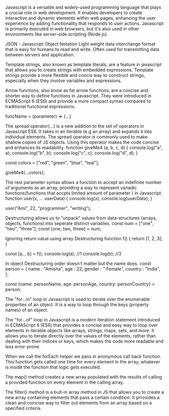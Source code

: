 Javascript is a versatile and widely-used programming language that plays a crucial role in web development. It enables developers to create interactive and dynamic elements within web pages, enhancing the user experience by adding functionality that responds to user actions. Javascript is primarily executed in web browsers, but it's also used in other environments like server-side scripting (Node.js).



JSON - Javascript Object Notation
Light weight data interchange format that is easy for humans to read and write. Often used for transmitting data between servers and application.


Template strings, also known as template literals, are a feature in javascript that allows you to create strings with embedded expressions.  Template strings provide a more flexible and concis way to construct strings, especially when they involve variables and expressions.

Arrow functions, also know as fat arrow functions, are a concise and shorter way to define functions in Javascript. They were introduced in ECMAScript 6 (ES6) and provide a more compact syntax compared to traditional functional expressions.

funcName = (parameter) => {...}


The spread operator(...) is  a new addition to the set of operators in Javascript ES6. It takes in an iterable (e.g an array) and expands it into individual elements. The spread operator is commonly used to make shallow copies of JS objects. Using this operator makes the code concise and enhances its readability.
function giveMe4 (a, b, c, d) {
    console.log("a", a);
    console.log("b", b);
    console.log("c", c);
    console.log("d", d);
}

const colors = ["red", "green", "blue", "teal"];

giveMe4(...colors);



The rest parameter syntax allows a function to accept an indefinite number of arguments as an array, providing a way to represent variadic functions(functions that accpts limited amount of parameter ) in Javascript.
function user(x, ... userData) {
    console.log(x);
    console.log(userData);
}

user("Ami", 22, "programmer", "writing");


Destructuring allows us to "unpack" values from data-structures (arrays, objects, functions) into seperate distinct variables. 
 const num = ["one", "two", "three"];
 const [one, two, three] = num;


 Ignoring return value using array Destructuring
 function f() {
    return [1, 2, 3];
}

const [a, , b] = f();
console.log(a); //1
console.log(b); //3

In object Destructuring order doesn't matter but the name does.
const person = {
    name : "Amisha",
    age : 22,
    gender : "  Female",
    country : "India",
};

const {name: personName, age: personAge, country: personCountry} = person;


The "for...in" loop in Javascript is used to iterate over the enumerable properties of an object. It is a way to loop through the keys (property names) of an object.

The "for...of" loop in Javascript is a modern iteration statement introduced in ECMAScript 6 (ES6) that provides a concise and easy way to loop over elements in iterable objects like arrays, strings, maps, sets, and more. It allows you to iterate directly over the values of the elements, rather than dealing with their indices or keys, which makes the code more readable and less error-prone.


When we call the forEach helper we pass in anonymous call back function. This function gets called one time for every element in the array, whatever is inside the function that logic gets executed.


The map() method creates a new array populated with the results of calling a provided function on every element in the calling array.

The filter() method is a buit-in array method in JS that allows you to create a new array containing elements that pass a certain condition. It prrovides a clean and coincise way to filter out elements from an array based on a specified criteria.
